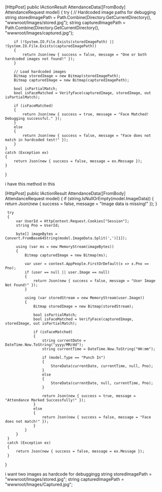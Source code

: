 [HttpPost]
public IActionResult AttendanceData([FromBody] AttendanceRequest model)
{
    try
    {
        // Hardcoded image paths for debugging
        string storedImagePath = Path.Combine(Directory.GetCurrentDirectory(), "wwwroot/Images/stored.jpg");
        string capturedImagePath = Path.Combine(Directory.GetCurrentDirectory(), "wwwroot/Images/captured.jpg");

        if (!System.IO.File.Exists(storedImagePath) || !System.IO.File.Exists(capturedImagePath))
        {
            return Json(new { success = false, message = "One or both hardcoded images not found!" });
        }

        // Load hardcoded images
        Bitmap storedImage = new Bitmap(storedImagePath);
        Bitmap capturedImage = new Bitmap(capturedImagePath);

        bool isPartialMatch;
        bool isFaceMatched = VerifyFace(capturedImage, storedImage, out isPartialMatch);

        if (isFaceMatched)
        {
            return Json(new { success = true, message = "Face Matched! Debugging successful." });
        }
        else
        {
            return Json(new { success = false, message = "Face does not match in hardcoded test!" });
        }
    }
    catch (Exception ex)
    {
        return Json(new { success = false, message = ex.Message });
    }
}



i have this method in this 

 
[HttpPost]
 public IActionResult AttendanceData([FromBody] AttendanceRequest model)
 {
     if (string.IsNullOrEmpty(model.ImageData))
     {
         return Json(new { success = false, message = "Image data is missing!" });
     }

     try
     {
         var UserId = HttpContext.Request.Cookies["Session"];
         string Pno = UserId;

         byte[] imageBytes = Convert.FromBase64String(model.ImageData.Split(',')[1]);

         using (var ms = new MemoryStream(imageBytes))
         {
             Bitmap capturedImage = new Bitmap(ms);

             var user = context.AppPeople.FirstOrDefault(x => x.Pno == Pno);
             if (user == null || user.Image == null)
             {
                 return Json(new { success = false, message = "User Image Not Found!" });
             }

             using (var storedStream = new MemoryStream(user.Image))
             {
                 Bitmap storedImage = new Bitmap(storedStream);

                 bool isPartialMatch;
                 bool isFaceMatched = VerifyFace(capturedImage, storedImage, out isPartialMatch);

                 if (isFaceMatched)
                 {
                     string currentDate = DateTime.Now.ToString("yyyy/MM/dd");
                     string currentTime = DateTime.Now.ToString("HH:mm");

                     if (model.Type == "Punch In")
                     {
                         StoreData(currentDate, currentTime, null, Pno);
                     }
                     else
                     {
                         StoreData(currentDate, null, currentTime, Pno);
                     }

                     return Json(new { success = true, message = "Attendance Marked Successfully!" });
                 }
                 else
                 {
                     return Json(new { success = false, message = "Face does not match!" });
                 }
             }
         }
     }
     catch (Exception ex)
     {
         return Json(new { success = false, message = ex.Message });
     }
 }

i want two images as hardcode for debuggingg
 string storedImagePath = "wwwroot/Images/stored.jpg";
string capturedImagePath = "wwwroot/Images/Captured.jpg";
